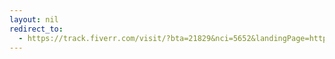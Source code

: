```yaml
---
layout: nil
redirect_to:
  - https://track.fiverr.com/visit/?bta=21829&nci=5652&landingPage=https%3A%2F%2Fwww.fiverr.com%2Fthumbdesigner%2Fdesign-eye-catchy-youtube-thumbnail%3Fsource%3DOrder%2Bpage%2Bgig%2Blink%26funnel%3D0f96b42e-da36-4794-a6db-c1a9ee04facf
---
```


